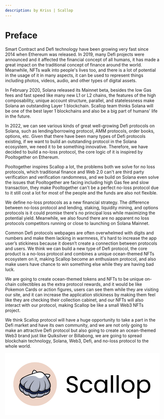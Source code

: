 ```yaml
---
description: by Kriss | Scallop
---
```


# Preface

Smart Contract and Defi technology have been growing very fast since 2014 when Ethereum was released. In 2019, many Defi projects were announced and it affected the financial concept of all humans, it has made a great impact on the traditional concept of finance around the world. Meanwhile, NFTs walk into people's lives too, and there is a lot of potential in the usage of it in many aspects, it can be used to represent things including photos, videos, audio, and other types of digital assets.

In February 2020, Solana released its Mainnet beta, besides the low Gas fees and fast speed like many new L1 or L2 chains, the features of the high composability, unique account structure, parallel, and statelessness make Solana an outstanding Layer 1 blockchain. Scallop team thinks Solana will be one of the best layer 1 blockchains and also be a big part of humans' life in the future.

In 2022, we can see various kinds of great well-growing Defi protocols on Solana, such as lending/borrowing protocol, AMM protocols, order books, options, etc. Given that there have been many types of Defi protocols existing, if we want to build an outstanding protocol in the Solana ecosystem, we need it to be something innovative. Therefore, we have decided to build a no-loss protocol, the core logic of it is inspired by Pooltogether on Ethereum.

Pooltogether inspires Scallop a lot, the problems both we solve for no loss protocols, which traditional finance and Web 2.0 can't are third party verification and verification randomness, and we build on Solana even solve the issues that Pooltogether are facing including high Gas fee and slow transaction, they make Pooltogether can't be a perfect no-loss protocol due to it still cost a lot for most of the people and the funds are also not flexible.

We define no-loss protocols as a new financial strategy. The difference between no-loss protocol and lending, staking, liquidity mining, and options protocols is it could promise there's no principal loss while maximizing the potential yield. Meanwhile, we also found there are no apparent no loss protocols competitors running or close to launching on Solana Mainnet.

Common Defi protocols webpages are often overwhelmed with digits and numbers and make them lacking in warmness, it's hard to increase the app user’s stickiness because it doesn’t create a connection between protocols and users. We think we can build a new type of Defi protocol, the core product is a no-loss protocol and combines a unique ocean-themed NFTs ecosystem on it, making Scallop become an enthusiasm protocol, and also make users have chance to win something else while they are having bad luck.

We are going to create ocean-themed tokens and NFTs to be unique on-chain collectibles as the extra protocol rewards, and it would be like Pokemon Cards or action figures, users can see them while they are visiting our site, and it can increase the application stickiness by making them feel like they are checking their collection cabinet, and our NFTs will also interact with our protocol, making Scallop be like a small Web3 NFTs project.

We think Scallop protocol will have a huge opportunity to take a part in the Defi market and have its own community, and we are not only going to make an attractive Defi protocol but also going to create an ocean-themed Web3 brand just like Quiksilver or Billabong, we are going to spread blockchain technology, Solana, Web3, Defi, and no-loss protocol to the whole world.

![](<.gitbook/assets/image (21).png>)
